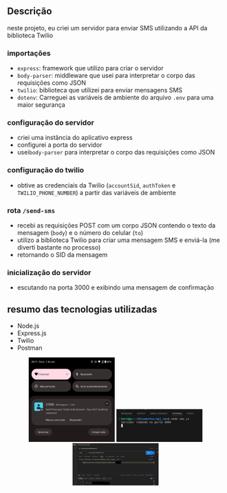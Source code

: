 
## Descrição

neste projeto, eu criei um servidor para enviar SMS utilizando a API da biblioteca Twilio

### importações

- `express`: framework que utilizo para criar o servidor
- `body-parser`: middleware que usei para interpretar o corpo das requisições como JSON
- `twilio`: biblioteca que utilizei para enviar mensagens SMS
- `dotenv`: Carreguei as variáveis de ambiente do arquivo `.env` para uma maior segurança

### configuração do servidor

- criei uma instância do aplicativo express
- configurei a porta do servidor 
- usei`body-parser` para interpretar o corpo das requisições como JSON

### configuração do twilio

- obtive as credenciais da Twilio (`accountSid`, `authToken` e `TWILIO_PHONE_NUMBER`) a partir das variáveis de ambiente

### rota `/send-sms`

- recebi as requisições POST com um corpo JSON contendo o texto da mensagem (`body`) e o número do celular (`to`)
- utilizo a biblioteca Twilio para criar uma mensagem SMS e enviá-la (me diverti bastante no processo)
- retornando o SID da mensagem 

### inicialização do servidor

- escutando na porta 3000 e exibindo uma mensagem de confirmação

## resumo das tecnologias utilizadas

- Node.js
- Express.js
- Twilio
- Postman

<p align="center">
  <img src="img/cel.jpeg" alt="imagem do recebimento do sms" width="200"/>
  <img src="img/image.png" alt="imagem de escuta na porta 3000" width="200"/>
  <img src="img/imagepostman.png" alt="imagem do postman com status 200" width="200"/>
</p>

